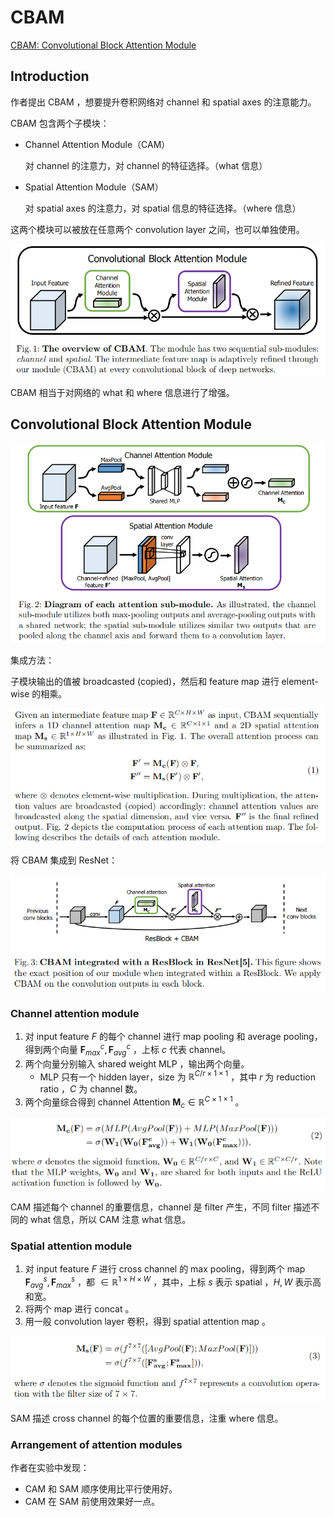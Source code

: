 # CBAM

 [CBAM: Convolutional Block Attention Module](https://arxiv.org/abs/1807.06521)

## Introduction

作者提出 CBAM ，想要提升卷积网络对 channel 和 spatial axes 的注意能力。

CBAM 包含两个子模块：

- Channel Attention Module（CAM）

	对 channel 的注意力，对 channel 的特征选择。（what 信息）

- Spatial Attention Module（SAM）

	对 spatial axes 的注意力，对 spatial 信息的特征选择。（where 信息）

这两个模块可以被放在任意两个 convolution layer 之间，也可以单独使用。

![image-20230626101610523](images/CBAM/image-20230626101610523.png)

CBAM 相当于对网络的 what 和 where 信息进行了增强。

## Convolutional Block Attention Module

![image-20230626103818607](images/CBAM/image-20230626103818607.png)

集成方法：

子模块输出的值被 broadcasted (copied)，然后和 feature map 进行 element-wise 的相乘。

![image-20230626111332317](images/CBAM/image-20230626111332317.png)

将 CBAM 集成到 ResNet：

![image-20230626110744394](images/CBAM/image-20230626110744394.png)

### Channel attention module

1. 对 input feature $F$ 的每个 channel 进行 map pooling 和 average pooling，得到两个向量 $\boldsymbol F^c_{max}, \boldsymbol F^c_{avg}$ ，上标 $c$ 代表 channel。
2. 两个向量分别输入 shared weight MLP ，输出两个向量。
	- MLP 只有一个 hidden layer，size 为 $\mathbb R^{C/r \times 1 \times 1}$ ，其中 $r$ 为 reduction ratio ，$C$ 为 channel 数。
3. 两个向量综合得到 channel Attention $\boldsymbol M_c \in \mathbb R^{C \times 1 \times 1}$ 。

![image-20230626104302611](images/CBAM/image-20230626104302611.png)

CAM 描述每个 channel 的重要信息，channel 是 filter 产生，不同 filter 描述不同的 what 信息，所以 CAM 注意 what 信息。

### Spatial attention module

1. 对 input feature $F$ 进行 cross channel 的 max pooling，得到两个 map $\boldsymbol F^s_{avg},\boldsymbol F^s_{max}$ ，都 $\in \mathbb R^{1 \times H \times W}$ ，其中，上标 $s$ 表示 spatial ，$H,W$ 表示高和宽。
2. 将两个 map 进行 concat 。
3. 用一般 convolution layer 卷积，得到 spatial attention map 。

![image-20230626105518814](images/CBAM/image-20230626105518814.png)

SAM 描述 cross channel 的每个位置的重要信息，注重 where 信息。

### Arrangement of attention modules

作者在实验中发现：

- CAM 和 SAM 顺序使用比平行使用好。
- CAM 在 SAM 前使用效果好一点。

